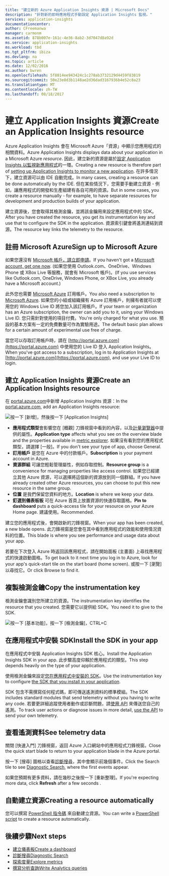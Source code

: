 ```yaml
---
title: "建立新的 Azure Application Insights 資源 | Microsoft Docs"
description: "針對新的即時應用程式手動設定 Application Insights 監視。"
services: application-insights
documentationcenter: 
author: CFreemanwa
manager: carmonm
ms.assetid: 878b007e-161c-4e36-8ab2-3d7047d8a92d
ms.service: application-insights
ms.workload: tbd
ms.tgt_pltfrm: ibiza
ms.devlang: na
ms.topic: article
ms.date: 12/02/2016
ms.author: bwren
ms.openlocfilehash: 5f8814ee943424c1c278ab3732129d4459f83819
ms.sourcegitcommit: 50e23e8d3b1148ae2d36dad3167936b4e52c8a23
ms.translationtype: MT
ms.contentlocale: zh-TW
ms.lasthandoff: 08/18/2017
---
```

# <a name="create-an-application-insights-resource"></a><span data-ttu-id="fe7b6-103">建立 Application Insights 資源</span><span class="sxs-lookup"><span data-stu-id="fe7b6-103">Create an Application Insights resource</span></span>
<span data-ttu-id="fe7b6-104">Azure Application Insights 會在 Microsoft Azure「資源」中顯示您應用程式的相關資料。</span><span class="sxs-lookup"><span data-stu-id="fe7b6-104">Azure Application Insights displays data about your application in a Microsoft Azure *resource*.</span></span> <span data-ttu-id="fe7b6-105">因此，建立新的資源是屬於[設定 Application Insights 以監視新應用程式][start]的一環。</span><span class="sxs-lookup"><span data-stu-id="fe7b6-105">Creating a new resource is therefore part of [setting up Application Insights to monitor a new application][start].</span></span> <span data-ttu-id="fe7b6-106">在許多情況下，建立資源可以由 IDE 自動完成。</span><span class="sxs-lookup"><span data-stu-id="fe7b6-106">In many cases, creating a resource can be done automatically by the IDE.</span></span> <span data-ttu-id="fe7b6-107">但在某些情況下，您需要手動建立資源 - 例如，讓應用程式的開發和生產組建有各自可用的資源。</span><span class="sxs-lookup"><span data-stu-id="fe7b6-107">But in some cases, you create a resource manually - for example, to have separate resources for development and production builds of your application.</span></span>

<span data-ttu-id="fe7b6-108">建立資源後，您會取得其檢測金鑰，並將該金鑰用來設定應用程式中的 SDK。</span><span class="sxs-lookup"><span data-stu-id="fe7b6-108">After you have created the resource, you get its instrumentation key and use that to configure the SDK in the application.</span></span> <span data-ttu-id="fe7b6-109">資源索引鍵會將遙測連結到資源。</span><span class="sxs-lookup"><span data-stu-id="fe7b6-109">The resource key links the telemetry to the resource.</span></span>

## <a name="sign-up-to-microsoft-azure"></a><span data-ttu-id="fe7b6-110">註冊 Microsoft Azure</span><span class="sxs-lookup"><span data-stu-id="fe7b6-110">Sign up to Microsoft Azure</span></span>
<span data-ttu-id="fe7b6-111">如果您還沒有 [Microsoft 帳戶，請立即申請](http://live.com)。</span><span class="sxs-lookup"><span data-stu-id="fe7b6-111">If you haven't got a [Microsoft account, get one now](http://live.com).</span></span> <span data-ttu-id="fe7b6-112">(如果您使用 Outlook.com、OneDrive、Windows Phone 或 XBox Live 等服務，就會有 Microsoft 帳戶)。</span><span class="sxs-lookup"><span data-stu-id="fe7b6-112">(If you use services like Outlook.com, OneDrive, Windows Phone, or XBox Live, you already have a Microsoft account.)</span></span>

<span data-ttu-id="fe7b6-113">此外您也需要 [Microsoft Azure](http://azure.com) 訂用帳戶。</span><span class="sxs-lookup"><span data-stu-id="fe7b6-113">You also need a subscription to [Microsoft Azure](http://azure.com).</span></span> <span data-ttu-id="fe7b6-114">如果您的小組或組織擁有 Azure 訂用帳戶，則擁有者就可以使用您的 Windows Live ID 將您加入該訂用帳戶。</span><span class="sxs-lookup"><span data-stu-id="fe7b6-114">If your team or organization has an Azure subscription, the owner can add you to it, using your Windows Live ID.</span></span> <span data-ttu-id="fe7b6-115">您只需針對使用的項目付費。</span><span class="sxs-lookup"><span data-stu-id="fe7b6-115">You're only charged for what you use.</span></span> <span data-ttu-id="fe7b6-116">預設的基本方案有一定的免費數量可作為實驗用途。</span><span class="sxs-lookup"><span data-stu-id="fe7b6-116">The default basic plan allows for a certain amount of experimental use free of charge.</span></span>

<span data-ttu-id="fe7b6-117">當您可以存取訂用帳戶時，請在 [http://portal.azure.com](https://portal.azure.com) 中使用您的 Live ID 登入 Application Insights。</span><span class="sxs-lookup"><span data-stu-id="fe7b6-117">When you've got access to a subscription, log in to Application Insights at [http://portal.azure.com](https://portal.azure.com), and use your Live ID to login.</span></span>

## <a name="create-an-application-insights-resource"></a><span data-ttu-id="fe7b6-118">建立 Application Insights 資源</span><span class="sxs-lookup"><span data-stu-id="fe7b6-118">Create an Application Insights resource</span></span>
<span data-ttu-id="fe7b6-119">在 [portal.azure.com](https://portal.azure.com)中新增 Application Insights 資源：</span><span class="sxs-lookup"><span data-stu-id="fe7b6-119">In the [portal.azure.com](https://portal.azure.com), add an Application Insights resource:</span></span>

![按一下 [新增]，然後按一下 [Application Insights]](./media/app-insights-create-new-resource/01-new.png)

* <span data-ttu-id="fe7b6-121">**應用程式類型**會影響您在 [概觀] 刀鋒視窗中看到的內容，以及[計量瀏覽器][metrics]中提供的屬性。</span><span class="sxs-lookup"><span data-stu-id="fe7b6-121">**Application type** affects what you see on the overview blade and the properties available in [metric explorer][metrics].</span></span> <span data-ttu-id="fe7b6-122">如果沒有看到您的應用程式類型，請選擇 [一般]。</span><span class="sxs-lookup"><span data-stu-id="fe7b6-122">If you don't see your type of app, choose General.</span></span>
* <span data-ttu-id="fe7b6-123">**訂用帳戶** 是您在 Azure 中的付款帳戶。</span><span class="sxs-lookup"><span data-stu-id="fe7b6-123">**Subscription** is your payment account in Azure.</span></span>
* <span data-ttu-id="fe7b6-124">**資源群組** 可讓您輕鬆管理屬性，例如存取控制。</span><span class="sxs-lookup"><span data-stu-id="fe7b6-124">**Resource group** is a convenience for managing properties like access control.</span></span> <span data-ttu-id="fe7b6-125">如果您已經建立其他 Azure 資源，可以選擇將這個新的資源放到同一個群組。</span><span class="sxs-lookup"><span data-stu-id="fe7b6-125">If you have already created other Azure resources, you can choose to put this new resource in the same group.</span></span>
* <span data-ttu-id="fe7b6-126">**位置** 是我們保留您資料的地方。</span><span class="sxs-lookup"><span data-stu-id="fe7b6-126">**Location** is where we keep your data.</span></span>
* <span data-ttu-id="fe7b6-127">**釘選到儀表板板** 可在 Azure 首頁上放置資源的快速存取圖格。</span><span class="sxs-lookup"><span data-stu-id="fe7b6-127">**Pin to dashboard** puts a quick-access tile for your resource on your Azure Home page.</span></span> <span data-ttu-id="fe7b6-128">建議使用。</span><span class="sxs-lookup"><span data-stu-id="fe7b6-128">Recommended.</span></span>

<span data-ttu-id="fe7b6-129">建立您的應用程式後，會開啟新的刀鋒視窗。</span><span class="sxs-lookup"><span data-stu-id="fe7b6-129">When your app has been created, a new blade opens.</span></span> <span data-ttu-id="fe7b6-130">此刀鋒視窗是您會在其中看到應用程式的效能和使用情況資料的位置。</span><span class="sxs-lookup"><span data-stu-id="fe7b6-130">This blade is where you see performance and usage data about your app.</span></span> 

<span data-ttu-id="fe7b6-131">若要在下次登入 Azure 時返回該應用程式，請在開始面板 (主畫面) 上尋找應用程式的快速啟動圖格。</span><span class="sxs-lookup"><span data-stu-id="fe7b6-131">To get back to it next time you log in to Azure, look for your app's quick-start tile on the start board (home screen).</span></span> <span data-ttu-id="fe7b6-132">或按一下 [瀏覽] 以尋找它。</span><span class="sxs-lookup"><span data-stu-id="fe7b6-132">Or click Browse to find it.</span></span>

## <a name="copy-the-instrumentation-key"></a><span data-ttu-id="fe7b6-133">複製檢測金鑰</span><span class="sxs-lookup"><span data-stu-id="fe7b6-133">Copy the instrumentation key</span></span>
<span data-ttu-id="fe7b6-134">檢測金鑰會識別您所建立的資源。</span><span class="sxs-lookup"><span data-stu-id="fe7b6-134">The instrumentation key identifies the resource that you created.</span></span> <span data-ttu-id="fe7b6-135">您需要它以提供給 SDK。</span><span class="sxs-lookup"><span data-stu-id="fe7b6-135">You need it to give to the SDK.</span></span>

![按一下 [基本功能]，按一下 [檢測金鑰]，CTRL+C](./media/app-insights-create-new-resource/02-props.png)

## <a name="install-the-sdk-in-your-app"></a><span data-ttu-id="fe7b6-137">在應用程式中安裝 SDK</span><span class="sxs-lookup"><span data-stu-id="fe7b6-137">Install the SDK in your app</span></span>
<span data-ttu-id="fe7b6-138">在應用程式中安裝 Application Insights SDK 核心。</span><span class="sxs-lookup"><span data-stu-id="fe7b6-138">Install the Application Insights SDK in your app.</span></span> <span data-ttu-id="fe7b6-139">此步驟高度仰賴於應用程式的類型。</span><span class="sxs-lookup"><span data-stu-id="fe7b6-139">This step depends heavily on the type of your application.</span></span> 

<span data-ttu-id="fe7b6-140">使用檢測金鑰來設定[您在應用程式中安裝的 SDK][start]。</span><span class="sxs-lookup"><span data-stu-id="fe7b6-140">Use the instrumentation key to configure [the SDK that you install in your application][start].</span></span>

<span data-ttu-id="fe7b6-141">SDK 包含不需撰寫任何程式碼，即可傳送遙測資料的標準模組。</span><span class="sxs-lookup"><span data-stu-id="fe7b6-141">The SDK includes standard modules that send telemetry without you having to write any code.</span></span> <span data-ttu-id="fe7b6-142">若要更詳細追蹤使用者動作或診斷問題，請[使用 API][api] 來傳送您自己的遙測。</span><span class="sxs-lookup"><span data-stu-id="fe7b6-142">To track user actions or diagnose issues in more detail, [use the API][api] to send your own telemetry.</span></span>

## <span data-ttu-id="fe7b6-143"><a name="monitor"></a>查看遙測資料</span><span class="sxs-lookup"><span data-stu-id="fe7b6-143"><a name="monitor"></a>See telemetry data</span></span>
<span data-ttu-id="fe7b6-144">關閉 [快速入門] 刀鋒視窗，返回 Azure 入口網站中的應用程式刀鋒視窗。</span><span class="sxs-lookup"><span data-stu-id="fe7b6-144">Close the quick start blade to return to your application blade in the Azure portal.</span></span>

<span data-ttu-id="fe7b6-145">按一下 [搜尋] 圖格以查看[診斷搜尋][diagnostic]，其中會顯示前幾個事件。</span><span class="sxs-lookup"><span data-stu-id="fe7b6-145">Click the Search tile to see [Diagnostic Search][diagnostic], where the first events appear.</span></span> 

<span data-ttu-id="fe7b6-146">如果您預期有更多資料，請在幾秒之後按一下 [重新整理]。</span><span class="sxs-lookup"><span data-stu-id="fe7b6-146">If you're expecting more data, click **Refresh** after a few seconds  .</span></span>

## <a name="creating-a-resource-automatically"></a><span data-ttu-id="fe7b6-147">自動建立資源</span><span class="sxs-lookup"><span data-stu-id="fe7b6-147">Creating a resource automatically</span></span>
<span data-ttu-id="fe7b6-148">您可以撰寫 [PowerShell 指令碼](app-insights-powershell.md) 來自動建立資源。</span><span class="sxs-lookup"><span data-stu-id="fe7b6-148">You can write a [PowerShell script](app-insights-powershell.md) to create a resource automatically.</span></span>

## <a name="next-steps"></a><span data-ttu-id="fe7b6-149">後續步驟</span><span class="sxs-lookup"><span data-stu-id="fe7b6-149">Next steps</span></span>
* [<span data-ttu-id="fe7b6-150">建立儀表板</span><span class="sxs-lookup"><span data-stu-id="fe7b6-150">Create a dashboard</span></span>](app-insights-dashboards.md)
* [<span data-ttu-id="fe7b6-151">診斷搜尋</span><span class="sxs-lookup"><span data-stu-id="fe7b6-151">Diagnostic Search</span></span>](app-insights-diagnostic-search.md)
* [<span data-ttu-id="fe7b6-152">探索度量</span><span class="sxs-lookup"><span data-stu-id="fe7b6-152">Explore metrics</span></span>](app-insights-metrics-explorer.md)
* [<span data-ttu-id="fe7b6-153">撰寫分析查詢</span><span class="sxs-lookup"><span data-stu-id="fe7b6-153">Write Analytics queries</span></span>](app-insights-analytics.md)

<!--Link references-->

[api]: app-insights-api-custom-events-metrics.md
[diagnostic]: app-insights-diagnostic-search.md
[metrics]: app-insights-metrics-explorer.md
[start]: app-insights-overview.md

